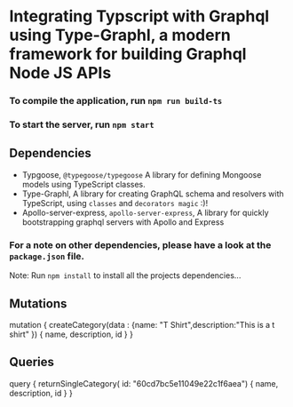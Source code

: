 # Integrating Typscript with Graphql using Type-Graphl, a modern framework for building Graphql Node JS APIs

### To compile the application, run `npm run build-ts`

### To start the server, run `npm start`

## Dependencies

 - Typgoose, `@typegoose/typegoose`  A library for defining Mongoose models using TypeScript classes.
 - Type-Graphl, A library for creating GraphQL schema and resolvers with TypeScript, using `classes` and `decorators magic` :)!
 - Apollo-server-express, `apollo-server-express`, A library for quickly bootstrapping graphql servers with Apollo and Express
  

  ### For a note on other dependencies, please have a look at the `package.json` file. 


  Note: Run `npm install` to install all the projects dependencies...
  
  
##  Mutations
  
  mutation { createCategory(data : {name: "T Shirt",description:"This is a t shirt" }) { name, description, id } }
  
  
## Queries  
  query {
  returnSingleCategory( id: "60cd7bc5e11049e22c1f6aea")
   {
    name,
    description,
    id
  }
}

